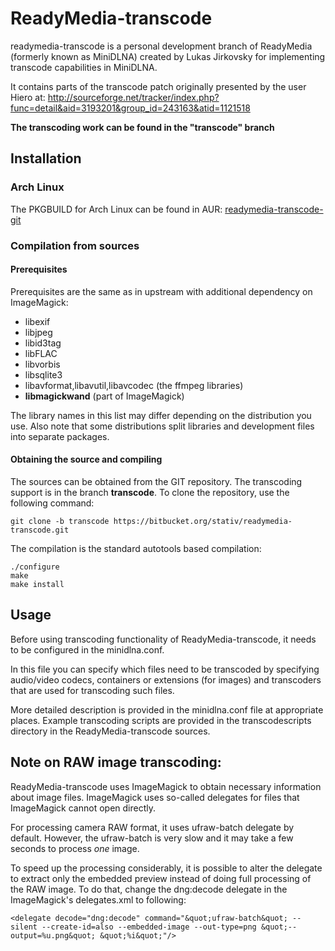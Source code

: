 # ReadyMedia-transcode

readymedia-transcode is a personal development branch of ReadyMedia (formerly known as MiniDLNA)
created by Lukas Jirkovsky for implementing transcode capabilities
in MiniDLNA.

It contains parts of the transcode patch originally presented
by the user Hiero at:
http://sourceforge.net/tracker/index.php?func=detail&aid=3193201&group_id=243163&atid=1121518

__The transcoding work can be found in the "transcode" branch__

## Installation

### Arch Linux

The PKGBUILD for Arch Linux can be found in AUR:
[readymedia-transcode-git](https://aur.archlinux.org/packages/readymedia-transcode-git/)

### Compilation from sources

#### Prerequisites

Prerequisites are the same as in upstream with additional dependency on ImageMagick:

* libexif
* libjpeg
* libid3tag
* libFLAC
* libvorbis
* libsqlite3
* libavformat,libavutil,libavcodec (the ffmpeg libraries)
* **libmagickwand** (part of ImageMagick)

The library names in this list may differ depending on the distribution you use.
Also note that some distributions split libraries and development files into separate packages.

#### Obtaining the source and compiling

The sources can be obtained from the GIT repository. The transcoding support is
in the branch __transcode__. To clone the repository, use the following command:

    git clone -b transcode https://bitbucket.org/stativ/readymedia-transcode.git

The compilation is the standard autotools based compilation:

    ./configure
    make
    make install

## Usage

Before using transcoding functionality of ReadyMedia-transcode, it needs
to be configured in the minidlna.conf.

In this file you can specify which files need to be transcoded
by specifying audio/video codecs, containers or extensions (for images)
and transcoders that are used for transcoding such files.

More detailed description is provided in the minidlna.conf file at
appropriate places. Example transcoding scripts are provided in
the transcodescripts directory in the ReadyMedia-transcode sources.

## Note on RAW image transcoding:

ReadyMedia-transcode uses ImageMagick to obtain necessary information
about image files. ImageMagick uses so-called delegates for files
that ImageMagick cannot open directly.

For processing camera RAW format, it uses ufraw-batch delegate by
default. However, the ufraw-batch is very slow and it may take a few
seconds to process _one_ image.

To speed up the processing considerably, it is possible to alter
the delegate to extract only the embedded preview instead of doing
full processing of the RAW image. To do that, change the dng:decode
delegate in the ImageMagick's delegates.xml to following:

    <delegate decode="dng:decode" command="&quot;ufraw-batch&quot; --silent --create-id=also --embedded-image --out-type=png &quot;--output=%u.png&quot; &quot;%i&quot;"/>
